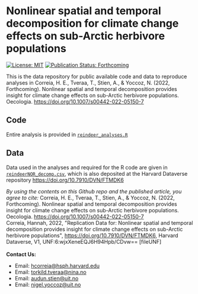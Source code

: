 # Nonlinear spatial and temporal decomposition for climate change effects on sub-Arctic herbivore populations
[![License: MIT](https://img.shields.io/badge/License-MIT-yellow.svg)](https://opensource.org/licenses/MIT) [![Publication Status: Forthcoming](https://img.shields.io/badge/Publication%20Status-Forthcoming-yellowgreen)](https://doi.org/10.1007/s00442-022-05150-7)

This is the data repository for public available code and data to reproduce analyses in
Correia, H. E., Tveraa, T., Stien, A., & Yoccoz, N. (2022, Forthcoming). Nonlinear spatial and temporal decomposition provides insight for climate change effects on sub-Arctic herbivore populations. Oecologia. https://doi.org/10.1007/s00442-022-05150-7

## Code
Entire analysis is provided in [`reindeer_analyses.R`](reindeer_analyses.R)

## Data
Data used in the analyses and required for the R code are given in [`reindeerNOR_decomp.csv`](reindeerNOR_decomp.csv), which is also deposited at the Harvard Dataverse repository https://doi.org/10.7910/DVN/FTMDK6

_By using the contents on this Github repo and the published article, you agree to cite:_
Correia, H. E., Tveraa, T., Stien, A., & Yoccoz, N. (2022, Forthcoming). Nonlinear spatial and temporal decomposition provides insight for climate change effects on sub-Arctic herbivore populations. Oecologia. https://doi.org/10.1007/s00442-022-05150-7  
Correia, Hannah, 2022, "Replication Data for: Nonlinear spatial and temporal decomposition provides insight for climate change effects on sub-Arctic herbivore populations", https://doi.org/10.7910/DVN/FTMDK6, Harvard Dataverse, V1, UNF:6:wjxXeneEQJ6H94Hpb/CDvw== [fileUNF] 
\
\
__Contact Us:__
- Email: [hcorreia@hsph.harvard.edu](mailto:hcorreia@hsph.harvard.edu)  
- Email: [torkild.tveraa@nina.no](mailto:torkild.tveraa@nina.no)
- Email: [audun.stien@uit.no](mailto:audun.stien@uit.no)
- Email: [nigel.yoccoz@uit.no](mailto:nigel.yoccoz@uit.no)  


